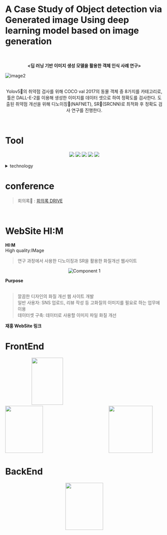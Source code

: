 
# A Case Study of Object detection via Generated image Using deep learning model based on image generation
<br>
<div align="center">
    
   **<딥 러닝 기반 이미지 생성 모델을 활용한 객체 인식 사례 연구>**
  
</div>

![image2](https://user-images.githubusercontent.com/94797349/203092739-2f5f2daf-08a4-43e7-935c-6585cfd969d8.png)
<br><br>
<div align="center">
    
   Yolov5🚀의 취약점 검사를 위해 COCO val 2017의 동물 객체 중 8가지를 카테고리로, 툴은 DALL-E-2를 이용해 생성한 이미지를 데이터 셋으로 하여 정확도를 검사한다.
   도출된 취약점 개선을 위해 디노이징🚀(NAFNET), SR🚀(SRCNN)로 최적화 후 정확도 검사 연구를 진행한다.
  
</div>
<br>
    
# Tool

<div align="center">
  <img src="https://img.shields.io/badge/Python-3766AB?style=flat-square&logo=Python&logoColor=white"/></a>
  <img src="https://img.shields.io/badge/OpenAI-412991?style=flat-square&logo=Python&logoColor=white"/></a>
  <img src="https://img.shields.io/badge/Google Colab-F9AB00?style=flat-square&logo=Python&logoColor=white"/></a>
  <img src="https://img.shields.io/badge/Figma-F24E1E?style=flat-square&logo=Python&logoColor=white"/></a>
  <img src="https://img.shields.io/badge/JavaScript-F7DF1E?style=flat-square&logo=Python&logoColor=white"/></a>
</div>
<br>

<details>
<summary>technology</summary>
<div markdown="1">

  Dalle-2<br>Yolov5x  
  > YOLOv5 : [YOLOv5](https://github.com/ultralytics/yolov5)

</div>
</details>

# conference

  > 회의록🌟 : [회의록 DRIVE](https://docs.google.com/document/d/1fIRLpuA7V0Jb0l6fWg8KfU0ae6wXg9rNU_Z_M0-um4E/edit?usp=sharing)

<br>

# WebSite HI:M  
**HI:M**
<br>High quality:IMage<br>

> 연구 과정에서 사용한 디노이징과 SR을 활용한 화질개선 웹사이트
<div align="center">

  ![Component 1](https://user-images.githubusercontent.com/94797349/203244406-a1b74f7b-f5ea-491b-b125-9938304297d1.png)

</div>

**Purpose**<br><br>
> 깔끔한 디자인의 화질 개선 웹 사이트 개발
<br> 일반 사용자: SNS 업로드, 리뷰 작성 등 고화질의 이미지를 필요로 하는 업무에 이용
<br> 데이터셋 구축: 데이터로 사용할 이미지 파일 화질 개선<br>

**재홍 WebSite 링크**

# FrontEnd
      [<img src="https://user-images.githubusercontent.com/94797349/203263241-95cb7160-0a81-4bc7-ae12-0ad275a40b60.png" width="100" height="150"/>](https://www.figma.com/files/recent?fuid=1158726737653483793)               [<img src="https://user-images.githubusercontent.com/94797349/203263379-dab35c9f-8284-44dc-9a2f-e18d51c38a7d.png" width="120" height="150"/>](https://developer.mozilla.org/ko/docs/Web/CSS)               [<img src="https://user-images.githubusercontent.com/94797349/203263442-e8c75941-9733-4723-988d-fa0c116fa5c4.png" width="140" height="150"/>](https://developer.mozilla.org/ko/docs/Learn/HTML/Introduction_to_HTML/Getting_started)

# BackEnd
<div align="center">
    <img src="https://user-images.githubusercontent.com/94797349/203263564-9b1e63ae-d850-4937-b5af-be9811c3a7a3.png" width="120" height="150"/>
</div>
